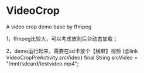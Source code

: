 # VideoCrop
A video crop demo base by ffmpeg

1，ffmpeg比较大，可以考虑放到后台动态加载；

2，demo运行起来，需要在sd卡放个【横屏】视频 {@link VideoCropPreActivity.srcVideo}
final String srcVideo = "/mnt/sdcard/testvideo.mp4";


